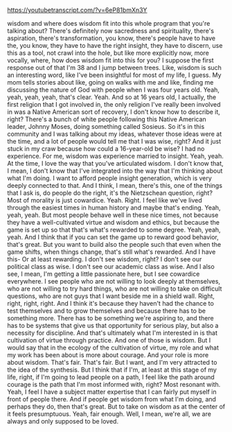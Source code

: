 https://youtubetranscript.com/?v=6eP81bmXn3Y

 wisdom and where does wisdom fit into this whole program that you're talking about? There's definitely now sacredness and spirituality, there's aspiration, there's transformation, you know, there's people have to have the, you know, they have to have the right insight, they have to discern, use this as a tool, not crawl into the hole, but like more explicitly now, more vocally, where, how does wisdom fit into this for you? I suppose the first response out of that I'm 38 and I jump between trees. Like, wisdom is such an interesting word, like I've been insightful for most of my life, I guess. My mom tells stories about like, going on walks with me and like, finding me discussing the nature of God with people when I was four years old. Yeah, yeah, yeah, yeah, that's clear. Yeah. And so at 16 years old, I actually, the first religion that I got involved in, the only religion I've really been involved in was a Native American sort of recovery, I don't know how to describe it, right? There's a bunch of white people following this Native American leader, Johnny Moses, doing something called Sosieus. So it's in this community and I was talking about my ideas, whatever those ideas were at the time, and a lot of people would tell me that I was wise, right? And it just stuck in my craw because how could a 16-year-old be wise? I had no experience. For me, wisdom was experience married to insight. Yeah, yeah. At the time, I love the way that you've articulated wisdom. I don't know that, I mean, I don't know that I've integrated into the way that I'm thinking about what I'm doing. I want to afford people insight generation, which is very deeply connected to that. And I think, I mean, there's this, one of the things that I ask is, do people do the right, it's the Nietzschean question, right? Most of morality is just cowardice. Yeah. Right. I feel like we've lived through the easiest times in human history and maybe that's ending. Yeah, yeah, yeah. But most people behave well in these nice times, not because they have a well-cultivated virtue and wisdom and ethics, but because the game is set up so that that's what's rewarded to some degree. Yeah, yeah, yeah. And I think that if you can set the game up to reward good behavior, that's great. But you want to build also the people such that even when the game shifts, when things change, that's still what's rewarded. And I have this- Or at least rewarding. I don't see wisdom, right? I don't see our political class as wise. I don't see our academic class as wise. And I also see, I mean, I'm getting a little passionate here, but I see cowardice everywhere. I see people who are not willing to look deeply at themselves, who are not willing to try hard things, who are not willing to take on difficult questions, who are not guys that I want beside me in a shield wall. Right, right, right, right. And I think it's because they haven't had the chance to test themselves and to grow themselves and because there has to be something more. There has to be something we're aspiring to, and there has to be systems that give us that opportunity for serious play, but also a necessity for discipline. And that's ultimately what I'm interested in is that cultivation of virtue through practice. And one of those is wisdom. But I would say that in the ecology of the cultivation of virtue, my role and what my work has been about is more about courage. And your role is more about wisdom. That's fair. That's fair. But I want, and I'm very attracted to the idea of the synthesis. But I think that if I'm, at least at this stage of my life, right, if I'm going to lead people on a path, I feel like the path around courage is the path that I'm most informed with, right? Most resonant with. Yeah, I feel I have a subject matter expertise that I can fairly put myself in front of people there. And if people get wisdom from what I'm doing, and perhaps they do, then that's great. But to take on wisdom as at the center of it feels presumptuous. Yeah, fair enough. Well, I mean, we're all, we are always and only supposed to be loved.